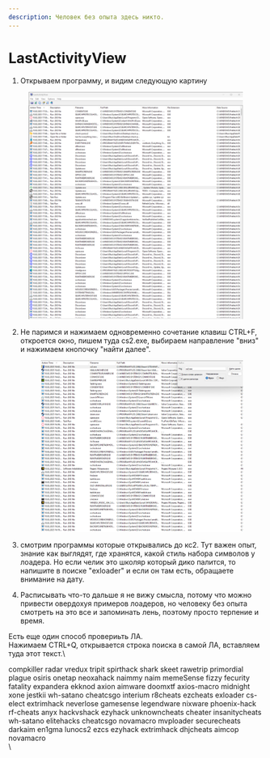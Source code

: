```yaml
---
description: Человек без опыта здесь никто.
---
```


# LastActivityView

1. Открываем программу, и видим следующую картину

<figure><img src="../../.gitbook/assets/image (24).png" alt=""><figcaption></figcaption></figure>

2.  Не паримся и нажимаем одновременно сочетание клавиш CTRL+F, откроется окно, пишем туда cs2.exe, выбираем направление "вниз" и нажимаем кнопочку "найти далее".

    <figure><img src="../../.gitbook/assets/image (25).png" alt=""><figcaption></figcaption></figure>


3. смотрим программы которые открывались до кс2. Тут важен опыт, знание как выглядят, где хранятся, какой стиль набора символов у лоадера. Но если челик это школяр который дико палится, то напишите в поиске "exloader" и если он там есть, обращаете внимание на дату.
4. Расписывать что-то дальше я не вижу смысла, потому что можно привести овердохуя примеров лоадеров, но человеку без опыта смотреть на это все и запоминать лень, поэтому просто терпение и время.

Есть еще один способ провериьть ЛА.\
Нажимаем CTRL+Q, открывается строка поиска в самой ЛА, вставляем туда этот текст.\


compkiller radar vredux tripit spirthack shark skeet rawetrip primordial plague osiris onetap neoxahack naimmy naim memeSense fizzy fecurity fatality expandera ekknod axion aimware doomxtf axios-macro midnight xone jestkii wh-satano cheatcsgo interium r8cheats ezcheats exloader cs-elect extrimhack neverlose gamesense legendware nixware phoenix-hack rf-cheats anyx hackvshack ezyhack unknowncheats cheater insanitycheats wh-satano elitehacks cheatcsgo novamacro mvploader securecheats darkaim en1gma lunocs2 ezcs ezyhack extrimhack dhjcheats aimcop novamacro\
\
